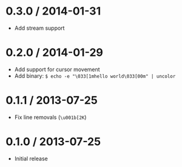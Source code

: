 
0.3.0 / 2014-01-31
==================

  - Add stream support

0.2.0 / 2014-01-29
==================

  - Add support for cursor movement
  - Add binary: `$ echo -e "\033[1mhello world\033[00m" | uncolor `

0.1.1 / 2013-07-25
==================

  - Fix line removals (`\u001b[2K`)

0.1.0 / 2013-07-25
==================

  - Initial release
